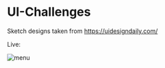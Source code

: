 # UI-Challenges
Sketch designs taken from https://uidesigndaily.com/

Live: 

![menu](https://ibb.co/YbqH9Q3)